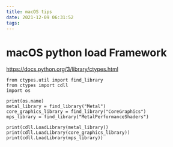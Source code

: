 ```yaml
---
title: macOS tips
date: 2021-12-09 06:31:52
tags:
---
```


# macOS python load Framework
https://docs.python.org/3/library/ctypes.html
```
from ctypes.util import find_library
from ctypes import cdll
import os

print(os.name)
metal_library = find_library("Metal")
core_graphics_library = find_library("CoreGraphics")
mps_library = find_library("MetalPerformanceShaders")

print(cdll.LoadLibrary(metal_library))
print(cdll.LoadLibrary(core_graphics_library))
print(cdll.LoadLibrary(mps_library))
```